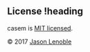 ## License !heading

casem is [MIT licensed](./LICENSE).

© 2017 [Jason Lenoble](mailto:jason.lenoble@gmail.com)
